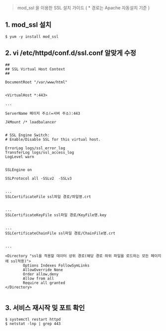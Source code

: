 > mod\_ssl 을 이용한 SSL 설치 가이드 ( \* 경로는 Apache 자동설치 기준 )

## 1\. mod\_ssl 설치

```
$ yum -y install mod_ssl
```

## 2\. vi /etc/httpd/conf.d/ssl.conf 알맞게 수정

```
## 
## SSL Virtual Host Context 
## 

DocumentRoot "/var/www/html"


<VirtualHost *:443> 

... 

ServerName 페이지 주소(=서버 주소):443 

JkMount /* loadbalancer 


# SSL Engine Switch: 
# Enable/Disable SSL for this virtual host. 

ErrorLog logs/ssl_error_log
TransferLog logs/ssl_access_log
LogLevel warn


SSLEngine on 

SSLProtocol all -SSLv2  -SSLv3


... 
SSLCertificateFile ssl파일 경로/파일명.crt


... 
SSLCertificateKeyFile ssl파일 경로/KeyFile명.key 


... 
SSLCertificateChainFile ssl파일 경로/ChainFile명.crt 


... 

<Directory "ssl을 적용할 데이터 상위 경로(해당 경로 하위 파일을 로드하는 모든 페이지에 ssl적용)"> 
		Options Indexes FollowSymLinks 
        AllowOverride None 
        Order allow,deny 
        Allow from all 
        Require all granted 
</Directory>


```

## 3\. 서비스 재시작 및 포트 확인

```
$ systemctl restart httpd 
$ netstat -lnp | grep 443
```

